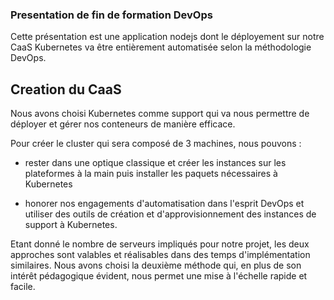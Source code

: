 ### Presentation de fin de formation DevOps

Cette présentation est une application nodejs dont le  déployement sur notre CaaS Kubernetes va être entièrement automatisée selon la méthodologie DevOps.

## Creation du CaaS

Nous avons choisi Kubernetes comme support qui va nous permettre de déployer et gérer nos conteneurs de manière efficace.

Pour créer le cluster qui sera composé de 3 machines, nous pouvons :

- rester dans une optique classique et créer les instances sur les plateformes à la main puis installer les paquets nécessaires à Kubernetes

- honorer nos engagements d'automatisation dans l'esprit DevOps et utiliser des outils de création et d'approvisionnement des instances de support à Kubernetes.

Etant donné le nombre de serveurs impliqués pour notre projet, les deux approches sont valables et réalisables dans des temps d'implémentation similaires. Nous avons choisi la deuxième méthode qui, en plus de son intérêt pédagogique évident, nous permet une mise à l'échelle rapide et facile.

